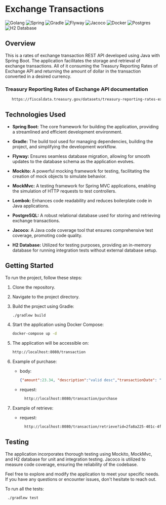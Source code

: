 # Exchange Transactions

![Golang](https://img.shields.io/badge/Java-ED8B00?style=for-the-badge&logo=openjdk&logoColor=white)
![Spring](https://img.shields.io/badge/spring-%236DB33F.svg?style=for-the-badge&logo=spring&logoColor=white)
![Gradle](https://img.shields.io/badge/Gradle-02303A.svg?style=for-the-badge&logo=Gradle&logoColor=white)
![Flyway](https://img.shields.io/badge/Flyway-CC0200.svg?style=for-the-badge&logo=Flyway&logoColor=white)
![Jacoco](https://img.shields.io/badge/Jacoco-F01F7A.svg?style=for-the-badge&logo=Codecov&logoColor=white)
![Docker](https://img.shields.io/badge/Docker-2CA5E0?style=for-the-badge&logo=docker&logoColor=white)
![Postgres](https://img.shields.io/badge/Postgres-316192?style=for-the-badge&logo=postgresql&logoColor=white)
![H2 Database](https://img.shields.io/badge/H2%20Database-07405E?style=for-the-badge&logo=Databricks&logoColor=white)

## Overview

This is a rates of exchange transaction REST API developed using Java with Spring Boot. 
The application facilitates the storage and retrieval of exchange transactions. 
All of it consuming the Treasury Reporting Rates of Exchange API and returning the amount of dollar in the transaction converted in a desired currency.

### Treasury Reporting Rates of Exchange API documentation

```bash
   https://fiscaldata.treasury.gov/datasets/treasury-reporting-rates-exchange/treasury-reporting-rates-of-exchange
```

## Technologies Used

- **Spring Boot:** The core framework for building the application, providing a streamlined and efficient development environment.

- **Gradle:** The build tool used for managing dependencies, building the project, and simplifying the development workflow.

- **Flyway:** Ensures seamless database migration, allowing for smooth updates to the database schema as the application evolves.

- **Mockito:** A powerful mocking framework for testing, facilitating the creation of mock objects to simulate behavior.

- **MockMvc:** A testing framework for Spring MVC applications, enabling the simulation of HTTP requests to test controllers.

- **Lombok:** Enhances code readability and reduces boilerplate code in Java applications.

- **PostgreSQL:** A robust relational database used for storing and retrieving exchange transactions.

- **Jacoco:** A Java code coverage tool that ensures comprehensive test coverage, promoting code quality.

- **H2 Database:** Utilized for testing purposes, providing an in-memory database for running integration tests without external database setup.

## Getting Started

To run the project, follow these steps:

1. Clone the repository.

2. Navigate to the project directory.

3. Build the project using Gradle:

    ```bash
    ./gradlew build
    ```

4. Start the application using Docker Compose:

    ```bash
    docker-compose up -d
    ```

5. The application will be accessible on:

    ```bash
    http://localhost:8080/transaction
    ```
6. Example of purchase:
    - body:
      ```json
      {"amount":23.34, "description":"valid desc","transactionDate": "2023-10-10"}
      ```
    - request:
        ```bash 
          http://localhost:8080/transaction/purchase
       ```
7. Example of retrieve:
   - request:
       ```bash 
         http://localhost:8080/transaction/retrieve?id=2fa8a225-401c-4fd6-9e95-65ed2a05551c&currency=Real
      ```
    
## Testing

The application incorporates thorough testing using Mockito, MockMvc, and H2 database for unit and integration testing. Jacoco is utilized to measure code coverage, ensuring the reliability of the codebase.

Feel free to explore and modify the application to meet your specific needs. If you have any questions or encounter issues, don't hesitate to reach out.

To run all the tests:

 ```bash
  ./gradlew test
 ```

